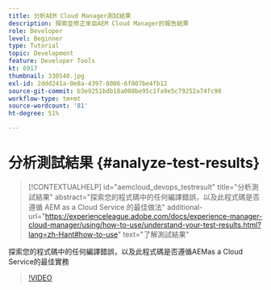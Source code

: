 ```yaml
---
title: 分析AEM Cloud Manager測試結果
description: 探索並修正來自AEM Cloud Manager的報告結果
role: Developer
level: Beginner
type: Tutorial
topic: Development
feature: Developer Tools
kt: 6917
thumbnail: 330540.jpg
exl-id: 2ddd241a-0e8a-4397-8006-6f807be4fb12
source-git-commit: b3e9251bdb18a008be95c1fa9e5c79252a74fc98
workflow-type: tm+mt
source-wordcount: '81'
ht-degree: 51%

---
```


# 分析測試結果 {#analyze-test-results}

>[!CONTEXTUALHELP]
>id="aemcloud_devops_testresult"
>title="分析測試結果"
>abstract="探索您的程式碼中的任何編譯錯誤，以及此程式碼是否遵循 AEM as a Cloud Service 的最佳做法"
>additional-url="https://experienceleague.adobe.com/docs/experience-manager-cloud-manager/using/how-to-use/understand-your-test-results.html?lang=zh-Hant#how-to-use" text="了解測試結果"

探索您的程式碼中的任何編譯錯誤，以及此程式碼是否遵循AEMas a Cloud Service的最佳實務

>[!VIDEO](https://video.tv.adobe.com/v/330540?quality=12&learn=on)
